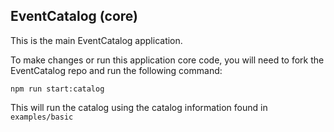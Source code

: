 ## EventCatalog (core)


This is the main EventCatalog application.

To make changes or run this application core code, you will need to fork the EventCatalog repo and run the following command:

```
npm run start:catalog
```

This will run the catalog using the catalog information found in `examples/basic`

